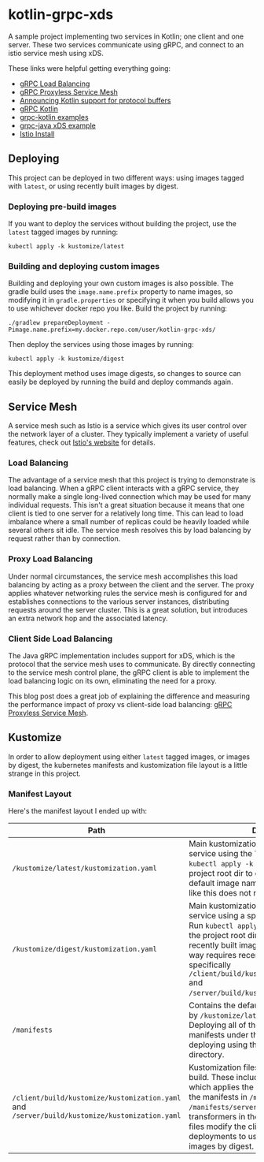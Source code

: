 # kotlin-grpc-xds

A sample project implementing two services in Kotlin; one client and one server. These two services communicate using gRPC, and connect to an istio service mesh using xDS.

These links were helpful getting everything going:

* [gRPC Load Balancing](https://grpc.io/blog/grpc-load-balancing/)
* [gRPC Proxyless Service Mesh](https://istio.io/latest/blog/2021/proxyless-grpc/)
* [Announcing Kotlin support for protocol buffers](https://developers.googleblog.com/2021/11/announcing-kotlin-support-for-protocol.html)
* [gRPC Kotlin](https://grpc.io/docs/languages/kotlin/)
* [grpc-kotlin examples](https://github.com/grpc/grpc-kotlin/tree/master/examples)
* [grpc-java xDS example](https://github.com/grpc/grpc-java/tree/master/examples/example-xds)
* [Istio Install](https://istio.io/latest/docs/setup/install/istioctl/)

## Deploying

This project can be deployed in two different ways: using images tagged with `latest`, or using recently built images by digest.

### Deploying pre-build images

If you want to deploy the services without building the project, use the `latest` tagged images by running:

```shell
kubectl apply -k kustomize/latest
```

### Building and deploying custom images

Building and deploying your own custom images is also possible. The gradle build uses the `image.name.prefix` property to name images, so modifying it in `gradle.properties` or specifying it when you build allows you to use whichever docker repo you like. Build the project by running:

```shell
./gradlew prepareDeployment -Pimage.name.prefix=my.docker.repo.com/user/kotlin-grpc-xds/
```

Then deploy the services using those images by running:

```shell
kubectl apply -k kustomize/digest
```

This deployment method uses image digests, so changes to source can easily be deployed by running the build and deploy commands again.

## Service Mesh

A service mesh such as Istio is a service which gives its user control over the network layer of a cluster. They typically implement a variety of useful features, check out [Istio's website](https://istio.io/) for details.

### Load Balancing

The advantage of a service mesh that this project is trying to demonstrate is load balancing. When a gRPC client interacts with a gRPC service, they normally make a single long-lived connection which may be used for many individual requests. This isn't a great situation because it means that one client is tied to one server for a relatively long time. This can lead to load imbalance where a small number of replicas could be heavily loaded while several others sit idle. The service mesh resolves this by load balancing by request rather than by connection.

### Proxy Load Balancing

Under normal circumstances, the service mesh accomplishes this load balancing by acting as a proxy between the client and the server. The proxy applies whatever networking rules the service mesh is configured for and establishes connections to the various server instances, distributing requests around the server cluster. This is a great solution, but introduces an extra network hop and the associated latency.

### Client Side Load Balancing

The Java gRPC implementation includes support for xDS, which is the protocol that the service mesh uses to communicate. By directly connecting to the service mesh control plane, the gRPC client is able to implement the load balancing logic on its own, eliminating the need for a proxy.

This blog post does a great job of explaining the difference and measuring the performance impact of proxy vs client-side load balancing: [gRPC Proxyless Service Mesh](https://istio.io/latest/blog/2021/proxyless-grpc/).

## Kustomize

In order to allow deployment using either `latest` tagged images, or images by digest, the kubernetes manifests and kustomization file layout is a little strange in this project.

### Manifest Layout

Here's the manifest layout I ended up with:

| Path                                                                                          | Description                                                                                                                                                                                                                                                                                                                                                                    |
|-----------------------------------------------------------------------------------------------|--------------------------------------------------------------------------------------------------------------------------------------------------------------------------------------------------------------------------------------------------------------------------------------------------------------------------------------------------------------------------------|
| `/kustomize/latest/kustomization.yaml`                                                        | Main kustomization file used to deploy service using the `latest` image tag. Run `kubectl apply -k kustomize/latest` from the project root dir to deploy services using the default image name and `latest` tag. Deploying like this does not require building the project.                                                                                                    |
| `/kustomize/digest/kustomization.yaml`                                                        | Main kustomization file used to deploy service using a specific digest of an image. Run `kubectl apply -k kustomize/latest` from the project root dir to deploy service using the recently built image digest. Deploying this way requires recent build artifacts, specifically `/client/build/kustomize/kustomization.yaml` and `/server/build/kustomize/kustomization.yaml`. |
| `/manifests`                                                                                  | Contains the default manifests as deployed by `/kustomize/latest/kustomization.yaml`. Deploying all of the non-kustomization manifests under this directory is equivalent to deploying using the _latest_ kustomize directory.                                                                                                                                                 |
| `/client/build/kustomize/kustomization.yaml` and `/server/build/kustomize/kustomization.yaml` | Kustomization files generated by the gradle build. These include the image transformer which applies the image hash and reference the manifests in `/manifests/client` and `/manifests/server` respectively. The image transformers in these `kustomization.yaml` files modify the client and server deployments to use the most recently built images by digest.              |
